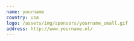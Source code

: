 ```yaml
---
name: yourname
country: usa
logo: /assets/img/sponsors/yourname_small.gif
address: http://www.yourname.nl/
---
```

